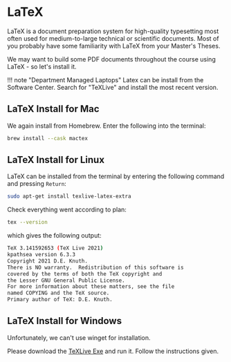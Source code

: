 <!-- markdownlint-disable MD024 -->
<!-- see https://github.com/DavidAnson/markdownlint for code to enable or disable rules -->
# LaTeX

LaTeX is a document preparation system for high-quality typesetting most often used for medium-to-large technical or scientific documents.
Most of you probably have some familiarity with LaTeX from your Master's Theses.

We may want to build some PDF documents throughout the course using LaTeX - so let's install it.

!!! note "Department Managed Laptops"
        Latex can be install from the Software Center. Search for "TeXLive" and install the most recent version.

## LaTeX Install for Mac

We again install from Homebrew.
Enter the following into the terminal:

```bash
brew install --cask mactex
```

## LaTeX Install for Linux

LaTeX can be installed from the terminal by entering the following command and pressing `Return`:

```bash
sudo apt-get install texlive-latex-extra
```

Check everything went according to plan:

``` bash
tex --version
```

which gives the following output:

``` bash
TeX 3.141592653 (TeX Live 2021)
kpathsea version 6.3.3
Copyright 2021 D.E. Knuth.
There is NO warranty.  Redistribution of this software is
covered by the terms of both the TeX copyright and
the Lesser GNU General Public License.
For more information about these matters, see the file
named COPYING and the TeX source.
Primary author of TeX: D.E. Knuth.
```

## LaTeX Install for Windows
Unfortunately, we can't use winget for installation. 

Please download the [TeXLive Exe](https://mirror.ctan.org/systems/texlive/tlnet/install-tl-windows.exe) and run it. Follow the instructions given.

